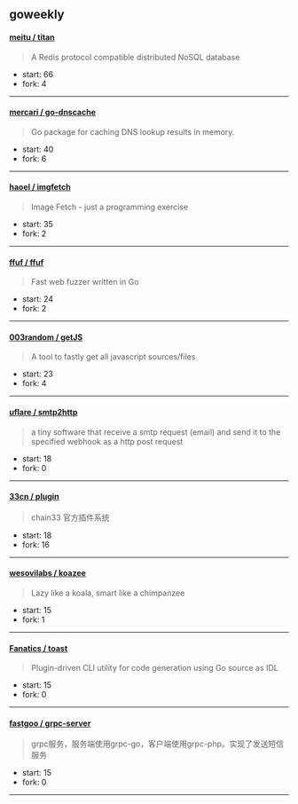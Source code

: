## goweekly

#### [meitu / titan](https://github.com/meitu/titan)

> A Redis protocol compatible distributed NoSQL database

+ start: 66
+ fork: 4

----


#### [mercari / go-dnscache](https://github.com/mercari/go-dnscache)

> Go package for caching DNS lookup results in memory.

+ start: 40
+ fork: 6

----


#### [haoel / imgfetch](https://github.com/haoel/imgfetch)

> Image Fetch - just a programming exercise 

+ start: 35
+ fork: 2

----


#### [ffuf / ffuf](https://github.com/ffuf/ffuf)

> Fast web fuzzer written in Go

+ start: 24
+ fork: 2

----


#### [003random / getJS](https://github.com/003random/getJS)

> A tool to fastly get all javascript sources/files

+ start: 23
+ fork: 4

----


#### [uflare / smtp2http](https://github.com/uflare/smtp2http)

> a tiny software that receive a smtp request (email) and send it to the specified webhook as a http post request

+ start: 18
+ fork: 0

----


#### [33cn / plugin](https://github.com/33cn/plugin)

> chain33 官方插件系统

+ start: 18
+ fork: 16

----


#### [wesovilabs / koazee](https://github.com/wesovilabs/koazee)

> Lazy like a koala, smart like a chimpanzee

+ start: 15
+ fork: 1

----


#### [Fanatics / toast](https://github.com/Fanatics/toast)

> Plugin-driven CLI utility for code generation using Go source as IDL

+ start: 15
+ fork: 0

----


#### [fastgoo / grpc-server](https://github.com/fastgoo/grpc-server)

> grpc服务，服务端使用grpc-go，客户端使用grpc-php。实现了发送短信服务

+ start: 15
+ fork: 0

----

